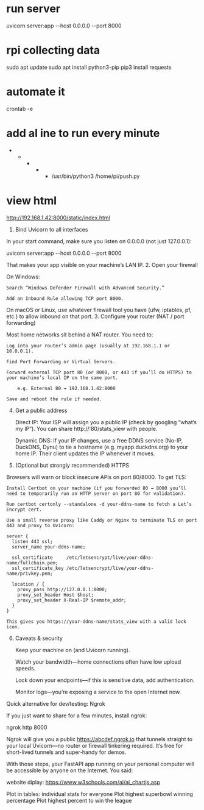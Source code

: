 # run server
uvicorn server:app --host 0.0.0.0 --port 8000



# rpi collecting data
sudo apt update
sudo apt install python3-pip
pip3 install requests

# automate it
crontab -e

# add al ine to run every minute
* * * * * /usr/bin/python3 /home/pi/push.py

# view html
http://192.168.1.42:8000/static/index.html


1. Bind Uvicorn to all interfaces

In your start command, make sure you listen on 0.0.0.0 (not just 127.0.0.1):

uvicorn server:app --host 0.0.0.0 --port 8000

That makes your app visible on your machine’s LAN IP.
2. Open your firewall

On Windows:

    Search “Windows Defender Firewall with Advanced Security.”

    Add an Inbound Rule allowing TCP port 8000.

On macOS or Linux, use whatever firewall tool you have (ufw, iptables, pf, etc.) to allow inbound on that port.
3. Configure your router (NAT / port forwarding)

Most home networks sit behind a NAT router. You need to:

    Log into your router’s admin page (usually at 192.168.1.1 or 10.0.0.1).

    Find Port Forwarding or Virtual Servers.

    Forward external TCP port 80 (or 8000, or 443 if you’ll do HTTPS) to your machine’s local IP on the same port.

        e.g. External 80 → 192.168.1.42:8000

    Save and reboot the rule if needed.

4. Get a public address

    Direct IP: Your ISP will assign you a public IP (check by googling “what’s my IP”). You can share http://<that-ip>:80/stats_view with people.

    Dynamic DNS: If your IP changes, use a free DDNS service (No-IP, DuckDNS, Dynu) to tie a hostname (e.g. myapp.duckdns.org) to your home IP. Their client updates the IP whenever it moves.

5. (Optional but strongly recommended) HTTPS

Browsers will warn or block insecure APIs on port 80/8000. To get TLS:

    Install Certbot on your machine (if you forwarded 80 → 8000 you’ll need to temporarily run an HTTP server on port 80 for validation).

    Run certbot certonly --standalone -d your-ddns-name to fetch a Let’s Encrypt cert.

    Use a small reverse proxy like Caddy or Nginx to terminate TLS on port 443 and proxy to Uvicorn:

    server {
      listen 443 ssl;
      server_name your-ddns-name;

      ssl_certificate     /etc/letsencrypt/live/your-ddns-name/fullchain.pem;
      ssl_certificate_key /etc/letsencrypt/live/your-ddns-name/privkey.pem;

      location / {
        proxy_pass http://127.0.0.1:8000;
        proxy_set_header Host $host;
        proxy_set_header X-Real-IP $remote_addr;
      }
    }

    This gives you https://your-ddns-name/stats_view with a valid lock icon.

6. Caveats & security

    Keep your machine on (and Uvicorn running).

    Watch your bandwidth—home connections often have low upload speeds.

    Lock down your endpoints—if this is sensitive data, add authentication.

    Monitor logs—you’re exposing a service to the open Internet now.

Quick alternative for dev/testing: Ngrok

If you just want to share for a few minutes, install ngrok:

ngrok http 8000

Ngrok will give you a public https://abcdef.ngrok.io that tunnels straight to your local Uvicorn—no router or firewall tinkering required. It’s free for short-lived tunnels and super‐handy for demos.

With those steps, your FastAPI app running on your personal computer will be accessible by anyone on the Internet.
You said:




website diplay: 
https://www.w3schools.com/ai/ai_chartjs.asp



Plot in tables: individual stats for everyone
Plot highest superbowl winning percentage
Plot highest percent to win the league